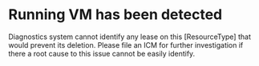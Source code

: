 <properties
pageTitle="Cannot delete storage container or blob"
description="Cannot delete storage container or blob - ICM"
infoBubbleText="Cannot delete storage container or blob - ICM"
service="microsoft.storage"
resource="storage"
authors="passaree"
displayOrder=""
articleId="Storagev2insights_Deletion_ICM"
diagnosticScenario="Cannot delete storage container or blob - ICM"
selfHelpType="diagnostics"
supportTopicIds=""
resourceTags="windows"
productPesIds=""
cloudEnvironments="public"
/>

# **Running VM has been detected**

<!--issueDescription-->
Diagnostics system cannot identify any lease on this <!--$ResourceType-->[ResourceType]<!--/$ResourceType--> that would prevent its deletion. Please file an ICM for further investigation if there a root cause to this issue cannot be easily identify.<br>

<!--/issueDescription-->